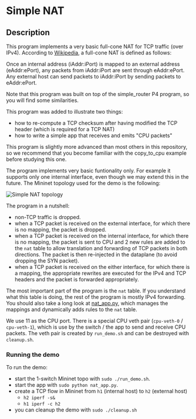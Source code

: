 # Simple NAT

## Description

This program implements a very basic full-cone NAT for TCP traffic (over
IPv4). According to [Wikipedia](https://en.wikipedia.org/wiki/Network_address_translation#Methods_of_translation),
a full-cone NAT is defined as follows:

Once an internal address (iAddr:iPort) is mapped to an external address
(eAddr:ePort), any packets from iAddr:iPort are sent through eAddr:ePort. Any
external host can send packets to iAddr:iPort by sending packets to eAddr:ePort.

Note that this program was built on top of the simple_router P4 program, so you
will find some similarities.

This program was added to illustrate two things:
- how to re-compute a TCP checksum after having modified the TCP header (which
is required for a TCP NAT)
- how to write a simple app that receives and emits "CPU packets"

This program is slightly more advanced than most others in this repository, so
we recommend that you become familiar with the copy_to_cpu example before
studying this one.

The program implements very basic funtionality only. For example it supports
only one internal interface, even though we may extend this in the future. The
Mininet topology used for the demo is the following:

![Simple NAT topology](resources/topo.png)

The program in a nutshell:
- non-TCP traffic is dropped.
- when a TCP packet is received on the external interface, for which there is no
mapping, the packet is dropped.
- when a TCP packet is received on the internal interface, for which there is no
mapping, the packet is sent to CPU and 2 new rules are added to the `nat` table
to allow translation and forwarding of TCP packets in both directions. The
packet is then re-injected in the dataplane (to avoid dropping the SYN packet).
- when a TCP packet is received on the either interface, for which there is a
mapping, the appropriate rewrites are executed for the IPv4 and TCP headers and
the packet is forwarded appropriately.

The most important part of the program is the `nat` table. If you understand
what this table is doing, the rest of the program is mostly IPv4 forwarding. You
should also take a long look at [nat_app.py](nat_app.py), which manages the
mappings and dynamically adds rules to the `nat` table.

We use 11 as the CPU port. There is a special CPU veth pair (`cpu-veth-0` /
`cpu-veth-1`), which is use by the switch / the app to send and receive CPU
packets. The veth pair is created by `run_demo.sh` and can be destroyed with
`cleanup.sh`.

### Running the demo

To run the demo:
- start the 1-switch Mininet topo with `sudo ./run_demo.sh`.
- start the app with `sudo python nat_app.py`.
- create a TCP flow in Mininet from `h1` (internal host) to `h2` (external host)
  - `h2 iperf -s&`
  - `h1 iperf -c h2`
- you can cleanup the demo with `sudo ./cleanup.sh`
